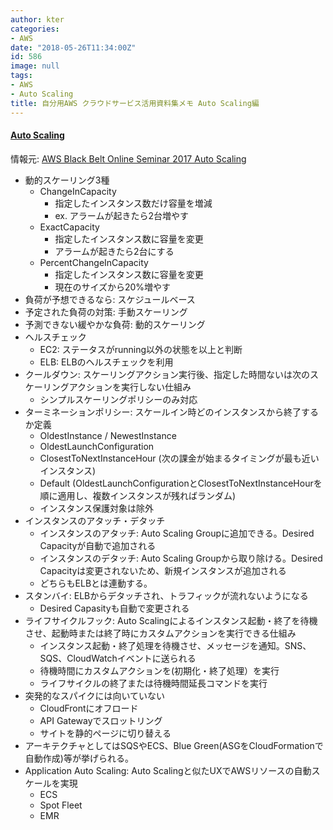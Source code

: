 ```yaml
---
author: kter
categories:
- AWS
date: "2018-05-26T11:34:00Z"
id: 586
image: null
tags:
- AWS
- Auto Scaling
title: 自分用AWS クラウドサービス活用資料集メモ Auto Scaling編
---
```


#### [Auto Scaling](https://aws.amazon.com/jp/autoscaling/)

情報元: [AWS Black Belt Online Seminar 2017 Auto Scaling](https://www.slideshare.net/AmazonWebServicesJapan/aws-black-belt-online-seminar-2017-auto-scaling)

* 動的スケーリング3種
    * ChangeInCapacity
        * 指定したインスタンス数だけ容量を増減
        * ex. アラームが起きたら2台増やす
    * ExactCapacity
        * 指定したインスタンス数に容量を変更
        * アラームが起きたら2台にする
    * PercentChangeInCapacity
        * 指定したインスタンス数に容量を変更
        * 現在のサイズから20%増やす
* 負荷が予想できるなら: スケジュールベース
* 予定された負荷の対策: 手動スケーリング
* 予測できない緩やかな負荷: 動的スケーリング
* ヘルスチェック
    * EC2: ステータスがrunning以外の状態を以上と判断
    * ELB: ELBのヘルスチェックを利用
* クールダウン: スケーリングアクション実行後、指定した時間ないは次のスケーリングアクションを実行しない仕組み
    * シンプルスケーリングポリシーのみ対応
* ターミネーションポリシー: スケールイン時どのインスタンスから終了するか定義
    * OldestInstance / NewestInstance
    * OldestLaunchConfiguration
    * ClosestToNextInstanceHour (次の課金が始まるタイミングが最も近いインスタンス)
    * Default (OldestLaunchConfigurationとClosestToNextInstanceHourを順に適用し、複数インスタンスが残ればランダム)
    * インスタンス保護対象は除外
* インスタンスのアタッチ・デタッチ
    * インスタンスのアタッチ: Auto Scaling Groupに追加できる。Desired Capacityが自動で追加される
    * インスタンスのデタッチ: Auto Scaling Groupから取り除ける。Desired Capacityは変更されないため、新規インスタンスが追加される
    * どちらもELBとは連動する。
* スタンバイ: ELBからデタッチされ、トラフィックが流れないようになる
    * Desired Capasityも自動で変更される
* ライフサイクルフック: Auto Scalingによるインスタンス起動・終了を待機させ、起動時または終了時にカスタムアクションを実行できる仕組み
    * インスタンス起動・終了処理を待機させ、メッセージを通知。SNS、SQS、CloudWatchイベントに送られる
    * 待機時間にカスタムアクションを(初期化・終了処理）を実行
    * ライフサイクルの終了または待機時間延長コマンドを実行
* 突発的なスパイクには向いていない
    * CloudFrontにオフロード
    * API Gatewayでスロットリング
    * サイトを静的ページに切り替える
* アーキテクチャとしてはSQSやECS、Blue Green(ASGをCloudFormationで自動作成)等が挙げられる。
* Application Auto Scaling: Auto Scalingと似たUXでAWSリソースの自動スケールを実現
    * ECS
    * Spot Fleet
    * EMR

